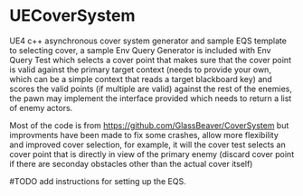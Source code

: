 # UECoverSystem
UE4 c++ asynchronous cover system generator and sample EQS template to selecting cover, a sample Env Query Generator is included with Env Query Test which selects a cover point that makes sure that the cover point is valid against the primary target context (needs to provide your own, which can be a simple context that reads a target blackboard key) and scores the valid points (if multiple are valid) against the rest of the enemies, the pawn may implement the interface provided which needs to return a list of enemy actors.

Most of the code is from https://github.com/GlassBeaver/CoverSystem but improvments have been made to fix some crashes, allow more flexibility and improved cover selection, for example, it will the cover test selects an cover point that is directly in view of the primary enemy (discard cover point if there are seconday obstacles other than the actual cover itself)

#TODO add instructions for setting up the EQS.
